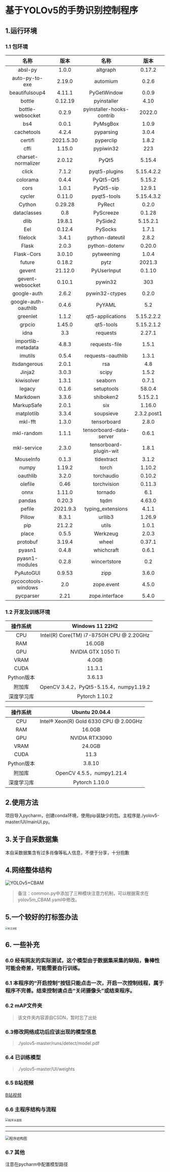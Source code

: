 # 基于YOLOv5的手势识别控制程序

## 1.运行环境

### 1.1 包环境

|         名称         |   版本    |           名称            |    版本     |
| :------------------: | :-------: | :-----------------------: | :---------: |
|       absl-py        |   1.0.0   |         altgraph          |   0.17.2    |
|    auto-py-to-exe    |  2.19.0   |         automium          |    0.2.6    |
|    beautifulsoup4    |  4.11.1   |        PyGetWindow        |    0.0.9    |
|        bottle        |  0.12.19  |        pyinstaller        |    4.10     |
|   bottle-websocket   |   0.2.9   | pyinstaller-hooks-contrib |   2022.0    |
|         bs4          |   0.0.1   |         PyMsgBox          |    1.0.9    |
|      cachetools      |   4.2.4   |         pyparsing         |    3.0.4    |
|       certifi        | 2021.5.30 |         pyperclip         |    1.8.2    |
|         cffi         |  1.15.0   |         pypiwin32         |     223     |
|  charset-normalizer  |  2.0.12   |           PyQt5           |   5.15.4    |
|        click         |   7.1.2   |       pyqt5-plugins       | 5.15.4.2.2  |
|       colorama       |   0.4.4   |         PyQt5-Qt5         |   5.15.2    |
|         cors         |   1.0.1   |         PyQt5-sip         |   12.9.1    |
|        cycler        |  0.11.0   |        pyqt5-tools        | 5.15.4.3.2  |
|        Cython        |  0.29.28  |          PyRect           |    0.2.0    |
|     dataclasses      |    0.8    |         PyScreeze         |   0.1.28    |
|         dlib         |  19.8.1   |          PySide2          |  5.15.2.1   |
|         Eel          |  0.12.4   |          PySocks          |    1.7.1    |
|       filelock       |   3.4.1   |      python-dateutil      |    2.8.2    |
|        Flask         |   2.0.3   |       python-dotenv       |   0.20.0    |
|      Flask-Cors      |  3.0.10   |        pytweening         |    1.0.4    |
|        future        |  0.18.2   |           pytz            |   2021.3    |
|        gevent        |  21.12.0  |        PyUserInput        |   0.1.10    |
|   gevent-websocket   |  0.10.1   |          pywin32          |     303     |
|     google-auth      |   2.6.2   |      pywin32-ctypes       |    0.2.0    |
| google-auth-oauthlib |   0.4.6   |          PyYAML           |     5.2     |
|       greenlet       |   1.1.2   |     qt5-applications      | 5.15.2.2.2  |
|        grpcio        |  1.45.0   |         qt5-tools         | 5.15.2.1.2  |
|         idna         |    3.3    |         requests          |   2.27.1    |
|  importlib-metadata  |   4.8.3   |       requests-file       |    1.5.1    |
|       imutils        |   0.5.4   |     requests-oauthlib     |    1.3.1    |
|     itsdangerous     |   2.0.1   |            rsa            |     4.8     |
|        Jinja2        |   3.0.3   |           scipy           |    1.5.2    |
|      kiwisolver      |   1.3.1   |          seaborn          |    0.7.1    |
|        legacy        |   0.1.6   |        setuptools         |   58.0.4    |
|       Markdown       |   3.3.6   |         shiboken2         |  5.15.2.1   |
|      MarkupSafe      |   2.0.1   |            six            |   1.16.0    |
|      matplotlib      |   3.3.4   |         soupsieve         | 2.3.2.post1 |
|       mkl-fft        |   1.3.0   |        tensorboard        |    2.8.0    |
|      mkl-random      |   1.1.1   |  tensorboard-data-server  |    0.6.1    |
|     mkl-service      |   2.3.0   |  tensorboard-plugin-wit   |    1.8.1    |
|      MouseInfo       |   0.1.3   |        tldextract         |    3.1.2    |
|        numpy         |  1.19.2   |           torch           |   1.10.2    |
|       oauthlib       |   3.2.0   |        torchaudio         |   0.10.2    |
|       olefile        |   0.46    |        torchvision        |   0.11.3    |
|         onnx         |  1.11.0   |          tornado          |     6.1     |
|        pandas        |  0.20.3   |           tqdm            |   4.63.0    |
|        pefile        | 2021.9.3  |     typing_extensions     |    4.1.1    |
|        Pillow        |   8.3.1   |          urllib3          |   1.26.9    |
|         pip          |  21.2.2   |           utils           |    1.0.1    |
|        place         |   0.5.5   |         Werkzeug          |    2.0.3    |
|       protobuf       |  3.19.4   |           wheel           |   0.37.1    |
|        pyasn1        |   0.4.8   |        whichcraft         |    0.6.1    |
|    pyasn1-modules    |   0.2.8   |       wincertstore        |     0.2     |
|      PyAutoGUI       |  0.9.53   |           zipp            |    3.6.0    |
| pycocotools-windows  |    2.0    |        zope.event         |    4.5.0    |
|      pycparser       |   2.21    |      zope.interface       |    5.4.0    |

### 1.2 开发及训练环境

|  操作系统  |             Windows 11 22H2              |
| :--------: | :--------------------------------------: |
|    CPU     | Intel(R) Core(TM) i7-8750H CPU @ 2.20GHz |
|    RAM     |                  16.0GB                  |
|    GPU     |            NVIDIA GTX 1050 Ti            |
|    VRAM    |                  4.0GB                   |
|    CUDA    |                  11.3.1                  |
| Python版本 |                  3.6.13                  |
|   附加库   | OpenCV 3.4.2，PyQt5-5.15.4，numpy1.19.2  |
| 深度学习库 |              Pytorch 1.10.2              |

|  操作系统  |             Ubuntu 20.04.4             |
| :--------: | :------------------------------------: |
|    CPU     | Intel® Xeon(R) Gold 6330 CPU @ 2.00GHz |
|    RAM     |                 16.0GB                 |
|    GPU     |             NVIDIA RTX3090             |
|    VRAM    |                 24.0GB                 |
|    CUDA    |                  11.3                  |
| Python版本 |                 3.8.10                 |
|   附加库   |       OpenCV 4.5.5，numpy1.21.4        |
| 深度学习库 |             Pytorch 1.10.0             |



## 2.使用方法

项目导入pycharm，创建conda环境，使用pip装缺少的包。主程序是./yolov5-master/UI/mainUI.py。

## 3.关于自采数据集

本自采数据集含有过多肖像等私人信息，不便于分享，十分抱歉

## 4.网络整体结构

![YOLOv5+CBAM](https://raw.githubusercontent.com/FeOAr/Gesture-recognition-and-control/main/ImgforReadme/backbone%E7%BD%91%E7%BB%9C.drawio.png)

> 备注：common.py中添加了三种模块注意力机制，可以根据需求在yolov5m_CBAM.yaml中修改。

## 5.一个较好的打标签办法

<img src="https://raw.githubusercontent.com/FeOAr/Gesture-recognition-and-control/main/ImgforReadme/%E8%BF%AD%E4%BB%A3%E6%9B%B4%E6%96%B0%E6%B3%95.drawio.png" alt="标注流程" style="zoom:50%;" />

## 6. 一些补充

### 6.0 经有网友的实际测试，这个模型由于数据集采集的缺陷，鲁棒性可能会奇差，可能需要自行训练。

### 6.1 本程序的“开启控制”按钮只能点击一次，开启一次控制线程，属于程序不完善。结束控制请点击“关闭摄像头”或结束程序。 

### 6.2 mAP文件夹

> 该文件夹内容源自CSDN，暂时忘了出处

### 6.3修改网络成功后应该出现的模型信息

> ./yolov5-master/runs/detect/model.pdf

### 6.4 已训练模型

> ./yolov5-master/UI/weights

### 6.5 B站视频

[B站视频](https://www.bilibili.com/video/BV1c44y1u7ex?spm_id_from=333.999.0.0)

### 6.6 主程序结构与流程

<img src="https://raw.githubusercontent.com/FeOAr/Gesture-recognition-and-control/main/ImgforReadme/%E7%A8%8B%E5%BA%8F%E5%85%B7%E4%BD%93%E6%B5%81%E7%A8%8B.drawio.png" alt="程序泳道图" style="zoom:60%;" />

---

---

<img src="https://raw.githubusercontent.com/FeOAr/Gesture-recognition-and-control/main/ImgforReadme/%E7%A8%8B%E5%BA%8F%E5%9F%BA%E6%9C%AC%E7%BB%93%E6%9E%84.drawio.png" alt="程序结构图" style="zoom:80%;" />

### 6.7 其他

注意在pycharm中配置模型路径
